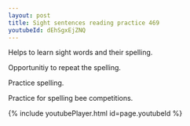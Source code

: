 ```yaml
---
layout: post
title: Sight sentences reading practice 469
youtubeId: dEhSgxEjZNQ
---
```

 
 
Helps to learn sight words and their spelling.

Opportunitiy to repeat the spelling. 

Practice spelling. 
 
Practice for spelling bee competitions. 
 
{% include youtubePlayer.html id=page.youtubeId %}
 
 
